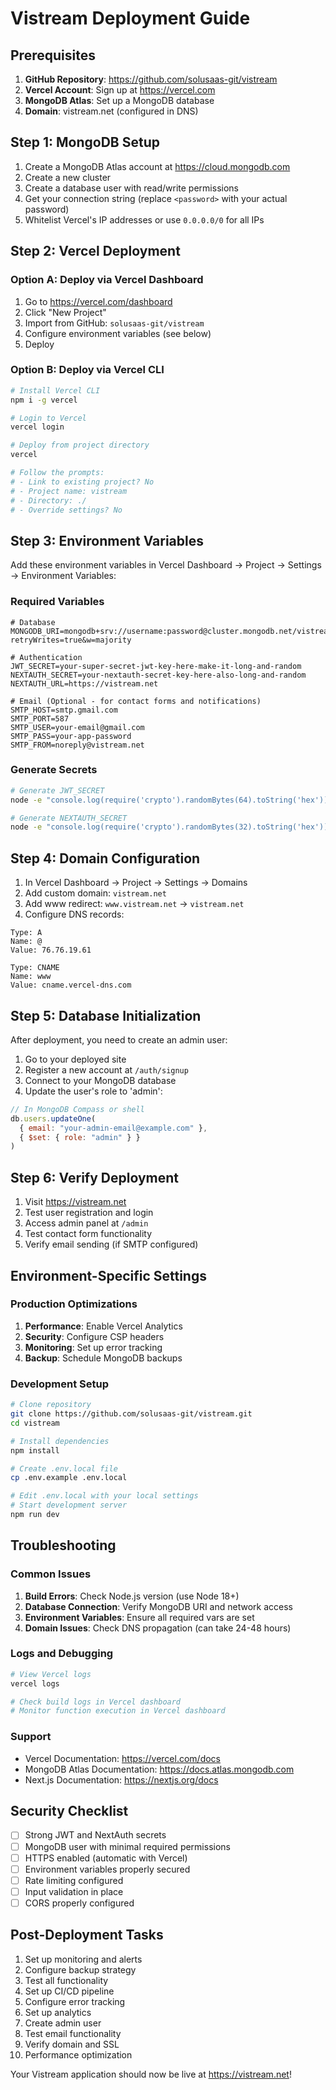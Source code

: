 # Vistream Deployment Guide

## Prerequisites

1. **GitHub Repository**: https://github.com/solusaas-git/vistream
2. **Vercel Account**: Sign up at https://vercel.com
3. **MongoDB Atlas**: Set up a MongoDB database
4. **Domain**: vistream.net (configured in DNS)

## Step 1: MongoDB Setup

1. Create a MongoDB Atlas account at https://cloud.mongodb.com
2. Create a new cluster
3. Create a database user with read/write permissions
4. Get your connection string (replace `<password>` with your actual password)
5. Whitelist Vercel's IP addresses or use `0.0.0.0/0` for all IPs

## Step 2: Vercel Deployment

### Option A: Deploy via Vercel Dashboard

1. Go to https://vercel.com/dashboard
2. Click "New Project"
3. Import from GitHub: `solusaas-git/vistream`
4. Configure environment variables (see below)
5. Deploy

### Option B: Deploy via Vercel CLI

```bash
# Install Vercel CLI
npm i -g vercel

# Login to Vercel
vercel login

# Deploy from project directory
vercel

# Follow the prompts:
# - Link to existing project? No
# - Project name: vistream
# - Directory: ./
# - Override settings? No
```

## Step 3: Environment Variables

Add these environment variables in Vercel Dashboard → Project → Settings → Environment Variables:

### Required Variables

```env
# Database
MONGODB_URI=mongodb+srv://username:password@cluster.mongodb.net/vistream?retryWrites=true&w=majority

# Authentication
JWT_SECRET=your-super-secret-jwt-key-here-make-it-long-and-random
NEXTAUTH_SECRET=your-nextauth-secret-key-here-also-long-and-random
NEXTAUTH_URL=https://vistream.net

# Email (Optional - for contact forms and notifications)
SMTP_HOST=smtp.gmail.com
SMTP_PORT=587
SMTP_USER=your-email@gmail.com
SMTP_PASS=your-app-password
SMTP_FROM=noreply@vistream.net
```

### Generate Secrets

```bash
# Generate JWT_SECRET
node -e "console.log(require('crypto').randomBytes(64).toString('hex'))"

# Generate NEXTAUTH_SECRET
node -e "console.log(require('crypto').randomBytes(32).toString('hex'))"
```

## Step 4: Domain Configuration

1. In Vercel Dashboard → Project → Settings → Domains
2. Add custom domain: `vistream.net`
3. Add www redirect: `www.vistream.net` → `vistream.net`
4. Configure DNS records:

```
Type: A
Name: @
Value: 76.76.19.61

Type: CNAME
Name: www
Value: cname.vercel-dns.com
```

## Step 5: Database Initialization

After deployment, you need to create an admin user:

1. Go to your deployed site
2. Register a new account at `/auth/signup`
3. Connect to your MongoDB database
4. Update the user's role to 'admin':

```javascript
// In MongoDB Compass or shell
db.users.updateOne(
  { email: "your-admin-email@example.com" },
  { $set: { role: "admin" } }
)
```

## Step 6: Verify Deployment

1. Visit https://vistream.net
2. Test user registration and login
3. Access admin panel at `/admin`
4. Test contact form functionality
5. Verify email sending (if SMTP configured)

## Environment-Specific Settings

### Production Optimizations

1. **Performance**: Enable Vercel Analytics
2. **Security**: Configure CSP headers
3. **Monitoring**: Set up error tracking
4. **Backup**: Schedule MongoDB backups

### Development Setup

```bash
# Clone repository
git clone https://github.com/solusaas-git/vistream.git
cd vistream

# Install dependencies
npm install

# Create .env.local file
cp .env.example .env.local

# Edit .env.local with your local settings
# Start development server
npm run dev
```

## Troubleshooting

### Common Issues

1. **Build Errors**: Check Node.js version (use Node 18+)
2. **Database Connection**: Verify MongoDB URI and network access
3. **Environment Variables**: Ensure all required vars are set
4. **Domain Issues**: Check DNS propagation (can take 24-48 hours)

### Logs and Debugging

```bash
# View Vercel logs
vercel logs

# Check build logs in Vercel dashboard
# Monitor function execution in Vercel dashboard
```

### Support

- Vercel Documentation: https://vercel.com/docs
- MongoDB Atlas Documentation: https://docs.atlas.mongodb.com
- Next.js Documentation: https://nextjs.org/docs

## Security Checklist

- [ ] Strong JWT and NextAuth secrets
- [ ] MongoDB user with minimal required permissions
- [ ] HTTPS enabled (automatic with Vercel)
- [ ] Environment variables properly secured
- [ ] Rate limiting configured
- [ ] Input validation in place
- [ ] CORS properly configured

## Post-Deployment Tasks

1. Set up monitoring and alerts
2. Configure backup strategy
3. Test all functionality
4. Set up CI/CD pipeline
5. Configure error tracking
6. Set up analytics
7. Create admin user
8. Test email functionality
9. Verify domain and SSL
10. Performance optimization

Your Vistream application should now be live at https://vistream.net! 